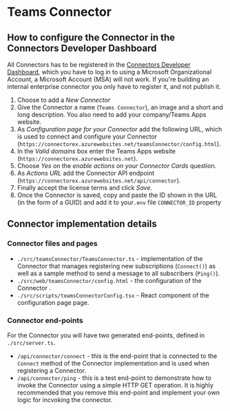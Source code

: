 # Teams Connector

## How to configure the Connector in the Connectors Developer Dashboard

All Connectors has to be registered in the [Connectors Developer Dashboard](https://outlook.office.com/connectors/publish), which you have to log in to using a Microsoft Organizational Account, a Microsoft Account (MSA) will not work. If you're building an internal enterprise connector you only have to register it, and not publish it.

1. Choose to add a *New Connector*
2. Give the Connector a name (`Teams Connector`), an image and a short and long description. You also need to add your company/Teams Apps website.
3. As *Configuration page for your Connector*  add the following URL, which is used to connect and configure your Connector (`https://connectorex.azurewebsites.net/teamsConnector/config.html`).
4. In the *Valid domains* box enter the Teams Apps website (`https://connectorex.azurewebsites.net`).
5. Choose *Yes* on the *enable actions on your Connector Cards* question.
6. As *Actions URL* add the Connector API endpoint (`https://connectorex.azurewebsites.net/api/connector`).
7. Finally accept the license terms and click *Save*.
8. Once the Connector is saved, copy and paste the ID shown in the URL (in the form of a GUID) and add it to your`.env` file `CONNECTOR_ID` property

## Connector implementation details

### Connector files and pages

* `./src/teamsConnector/TeamsConnector.ts` - implementation of the Connector that manages registering new subscriptions (`Connect()`) as well as a sample method to send a message to all subscribers (`Ping()`).
* `./src/web/teamsConnector/config.html` - the configuration of the Connector .
* `./src/scripts/teamsConnectorConfig.tsx` - React component of the configuration page page.

### Connector end-points

For the Connector you will have two generated end-points, defined in `./src/server.ts`.

* `/api/connector/connect` - this is the end-point that is connected to the `Connect` method of the Connector implementation and is used when registering a Connector. 
* `/api/connector/ping` - this is a test end-point to demonstrate how to invoke the Connector using a simple HTTP GET operation. It is highly recommended that you remove this end-point and implement your own logic for incvoking the connector.